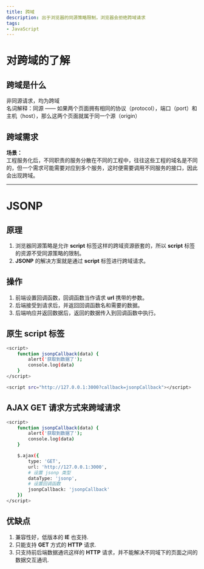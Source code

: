 ```yaml
---
title: 跨域
description: 出于浏览器的同源策略限制，浏览器会拒绝跨域请求
tags:
- JavaScript
---
```


# 对跨域的了解

## 跨域是什么

非同源请求，均为跨域<br>
名词解释：同源 —— 如果两个页面拥有相同的协议（protocol），端口（port）和主机（host），那么这两个页面就属于同一个源（origin）<br>

## 跨域需求

**场景：**<br>
工程服务化后，不同职责的服务分散在不同的工程中，往往这些工程的域名是不同的，但一个需求可能需要对应到多个服务，这时便需要调用不同服务的接口，因此会出现跨域。<br>

***

# JSONP

## 原理

1. 浏览器同源策略是允许 **script** 标签这样的跨域资源嵌套的，所以 **script** 标签的资源不受同源策略的限制。<br>
2. **JSONP** 的解决方案就是通过 **script** 标签进行跨域请求。<br>

## 操作

1. 前端设置回调函数，回调函数当作请求 **url** 携带的参数。<br>
2. 后端接受到请求后，并返回回调函数名和需要的数据。<br>
3. 后端响应并返回数据后，返回的数据传入到回调函数中执行。<br>

## 原生 script 标签

```bash
<script>
    function jsonpCallback(data) {
        alert('获取到数据了');
        console.log(data)
    }
</script>

<script src="http://127.0.0.1:3000?callback=jsonpCallback"></script>
```

## AJAX GET 请求方式来跨域请求

```bash
<script>
    function jsonpCallback(data) {
        alert('获取到数据了');
        console.log(data)
    }

    $.ajax({
        type: 'GET',
        url: 'http://127.0.0.1:3000',
        # 设置 jsonp 类型
        dataType: 'jsonp',
        # 设置回调函数
        jsonpCallback: 'jsonpCallback'
    })
</script>
```

## 优缺点

1. 兼容性好，低版本的 **IE** 也支持.<br>
2. 只能支持 **GET** 方式的 **HTTP** 请求.<br>
3. 只支持前后端数据通讯这样的 **HTTP** 请求，并不能解决不同域下的页面之间的数据交互通讯.<br>
